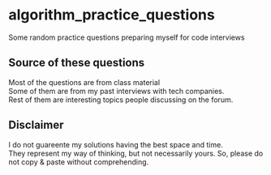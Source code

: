 # algorithm_practice_questions
Some random practice questions preparing myself for code interviews<br>
## Source of these questions
Most of the questions are from class material<br>
Some of them are from my past interviews with tech companies.<br>
Rest of them are interesting topics people discussing on the forum.<br>

## Disclaimer
I do not guareente my solutions having the best space and time.<br>
They represent my way of thinking, but not necessarily yours. So, please do not copy & paste without comprehending.
